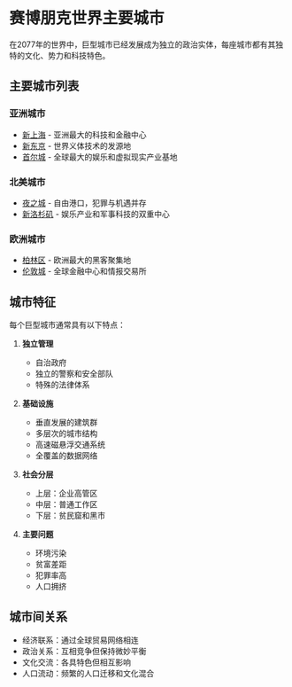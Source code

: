 # 赛博朋克世界主要城市

在2077年的世界中，巨型城市已经发展成为独立的政治实体，每座城市都有其独特的文化、势力和科技特色。

## 主要城市列表

### 亚洲城市
- [新上海](/城市/新上海.md) - 亚洲最大的科技和金融中心
- [新东京](/城市/新东京.md) - 世界义体技术的发源地
- [首尔城](/城市/首尔城.md) - 全球最大的娱乐和虚拟现实产业基地

### 北美城市
- [夜之城](/城市/夜之城.md) - 自由港口，犯罪与机遇并存
- [新洛杉矶](/城市/新洛杉矶.md) - 娱乐产业和军事科技的双重中心

### 欧洲城市
- [柏林区](/城市/柏林区.md) - 欧洲最大的黑客聚集地
- [伦敦城](/城市/伦敦城.md) - 全球金融中心和情报交易所

## 城市特征

每个巨型城市通常具有以下特点：

1. **独立管理**
   - 自治政府
   - 独立的警察和安全部队
   - 特殊的法律体系

2. **基础设施**
   - 垂直发展的建筑群
   - 多层次的城市结构
   - 高速磁悬浮交通系统
   - 全覆盖的数据网络

3. **社会分层**
   - 上层：企业高管区
   - 中层：普通工作区
   - 下层：贫民窟和黑市

4. **主要问题**
   - 环境污染
   - 贫富差距
   - 犯罪率高
   - 人口拥挤

## 城市间关系

- 经济联系：通过全球贸易网络相连
- 政治关系：互相竞争但保持微妙平衡
- 文化交流：各具特色但相互影响
- 人口流动：频繁的人口迁移和文化混合
